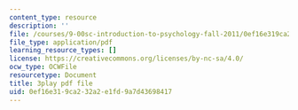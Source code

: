 ```yaml
---
content_type: resource
description: ''
file: /courses/9-00sc-introduction-to-psychology-fall-2011/0ef16e319ca232a2e1fd9a7d43698417_lBU64nfe8nM.pdf
file_type: application/pdf
learning_resource_types: []
license: https://creativecommons.org/licenses/by-nc-sa/4.0/
ocw_type: OCWFile
resourcetype: Document
title: 3play pdf file
uid: 0ef16e31-9ca2-32a2-e1fd-9a7d43698417
---
```

